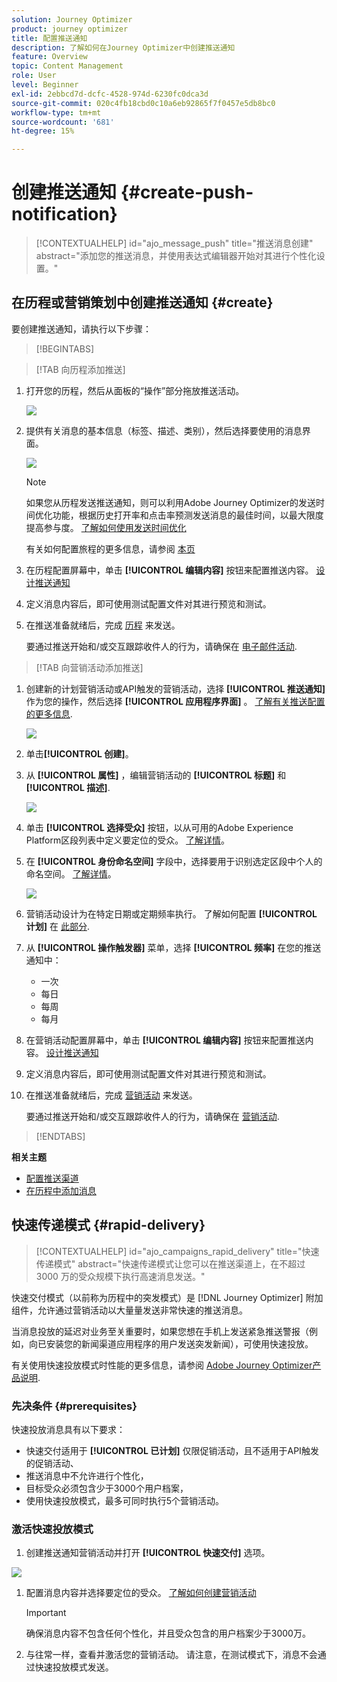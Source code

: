 ```yaml
---
solution: Journey Optimizer
product: journey optimizer
title: 配置推送通知
description: 了解如何在Journey Optimizer中创建推送通知
feature: Overview
topic: Content Management
role: User
level: Beginner
exl-id: 2ebbcd7d-dcfc-4528-974d-6230fc0dca3d
source-git-commit: 020c4fb18cbd0c10a6eb92865f7f0457e5db8bc0
workflow-type: tm+mt
source-wordcount: '681'
ht-degree: 15%

---
```


# 创建推送通知 {#create-push-notification}

>[!CONTEXTUALHELP]
>id="ajo_message_push"
>title="推送消息创建"
>abstract="添加您的推送消息，并使用表达式编辑器开始对其进行个性化设置。"

## 在历程或营销策划中创建推送通知 {#create}

要创建推送通知，请执行以下步骤：

>[!BEGINTABS]

>[!TAB 向历程添加推送]

1. 打开您的历程，然后从面板的“操作”部分拖放推送活动。

   ![](assets/push_create_1.png)

1. 提供有关消息的基本信息（标签、描述、类别），然后选择要使用的消息界面。

   ![](assets/push_create_2.png)

   >[!NOTE]
   >
   >如果您从历程发送推送通知，则可以利用Adobe Journey Optimizer的发送时间优化功能，根据历史打开率和点击率预测发送消息的最佳时间，以最大限度提高参与度。 [了解如何使用发送时间优化](../building-journeys/journeys-message.md#send-time-optimization)

   有关如何配置旅程的更多信息，请参阅 [本页](../building-journeys/journey-gs.md)

1. 在历程配置屏幕中，单击 **[!UICONTROL 编辑内容]** 按钮来配置推送内容。 [设计推送通知](design-push.md)

1. 定义消息内容后，即可使用测试配置文件对其进行预览和测试。

1. 在推送准备就绪后，完成 [历程](../building-journeys/journey-gs.md) 来发送。

   要通过推送开始和/或交互跟踪收件人的行为，请确保在 [电子邮件活动](../building-journeys/journeys-message.md).

>[!TAB 向营销活动添加推送]

1. 创建新的计划营销活动或API触发的营销活动，选择 **[!UICONTROL 推送通知]** 作为您的操作，然后选择 **[!UICONTROL 应用程序界面]** 。 [了解有关推送配置的更多信息](push-configuration.md).

   ![](assets/push_create_3.png)

1. 单击&#x200B;**[!UICONTROL 创建]**。

1. 从 **[!UICONTROL 属性]** ，编辑营销活动的 **[!UICONTROL 标题]** 和 **[!UICONTROL 描述]**.

   ![](assets/push_create_4.png)

1. 单击 **[!UICONTROL 选择受众]** 按钮，以从可用的Adobe Experience Platform区段列表中定义要定位的受众。 [了解详情](../segment/about-segments.md)。

1. 在 **[!UICONTROL 身份命名空间]** 字段中，选择要用于识别选定区段中个人的命名空间。 [了解详情](../event/about-creating.md#select-the-namespace)。

   ![](assets/push_create_5.png)

1. 营销活动设计为在特定日期或定期频率执行。 了解如何配置 **[!UICONTROL 计划]** 在 [此部分](../campaigns/create-campaign.md#schedule).

1. 从 **[!UICONTROL 操作触发器]** 菜单，选择 **[!UICONTROL 频率]** 在您的推送通知中：

   * 一次
   * 每日
   * 每周
   * 每月

1. 在营销活动配置屏幕中，单击 **[!UICONTROL 编辑内容]** 按钮来配置推送内容。 [设计推送通知](design-push.md)

1. 定义消息内容后，即可使用测试配置文件对其进行预览和测试。

1. 在推送准备就绪后，完成 [营销活动](../campaigns/create-campaign.md) 来发送。

   要通过推送开始和/或交互跟踪收件人的行为，请确保在 [营销活动](../campaigns/create-campaign.md).

>[!ENDTABS]

**相关主题**

* [配置推送渠道](push-gs.md)
* [在历程中添加消息](../building-journeys/journeys-message.md)

## 快速传递模式 {#rapid-delivery}

>[!CONTEXTUALHELP]
>id="ajo_campaigns_rapid_delivery"
>title="快速传递模式"
>abstract="快速传递模式让您可以在推送渠道上，在不超过 3000 万的受众规模下执行高速消息发送。"

快速交付模式（以前称为历程中的突发模式）是 [!DNL Journey Optimizer] 附加组件，允许通过营销活动以大量量发送非常快速的推送消息。

当消息投放的延迟对业务至关重要时，如果您想在手机上发送紧急推送警报（例如，向已安装您的新闻渠道应用程序的用户发送突发新闻），可使用快速投放。

有关使用快速投放模式时性能的更多信息，请参阅 [Adobe Journey Optimizer产品说明](https://helpx.adobe.com/cn/legal/product-descriptions/adobe-journey-optimizer.html).

### 先决条件 {#prerequisites}

快速投放消息具有以下要求：

* 快速交付适用于 **[!UICONTROL 已计划]** 仅限促销活动，且不适用于API触发的促销活动、
* 推送消息中不允许进行个性化，
* 目标受众必须包含少于3000个用户档案，
* 使用快速投放模式，最多可同时执行5个营销活动。

### 激活快速投放模式

1. 创建推送通知营销活动并打开 **[!UICONTROL 快速交付]** 选项。

![](assets/create-campaign-burst.png)

1. 配置消息内容并选择要定位的受众。 [了解如何创建营销活动](#create)

   >[!IMPORTANT]
   >
   >确保消息内容不包含任何个性化，并且受众包含的用户档案少于3000万。

1. 与往常一样，查看并激活您的营销活动。 请注意，在测试模式下，消息不会通过快速投放模式发送。